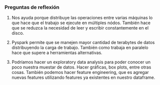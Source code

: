 ### Preguntas de reflexión

1. Nos ayuda porque distribuye las operaciones entre varias máquinas lo que hace que el trabajo se ejecute en múltiples nódos. También hace que se reduzca la necesidad de leer y escribir constantemente en el disco.

2. Pyspark permite que se manejen mayor cantidad de terabytes de datos distribuyendo la carga de trabajo. También como trabaja en paralelo hace que supere a herramientas alternativas. 

3. Podríamos hacer un exploratory data analysis para poder conocer un poco nuestra muestar de datos. Hacer gráficas, box plots, entre otras cosas. También podemos hacer feature engineering, que es agregar nuevas features utilizando features ya existentes en nuestro dataframe. 